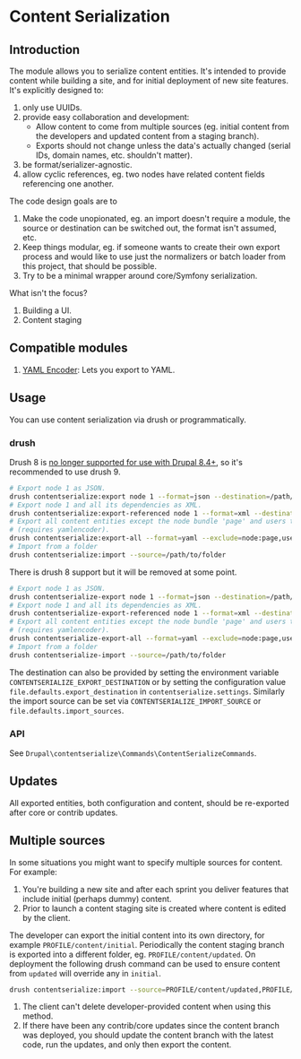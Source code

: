 # Content Serialization

## Introduction

The module allows you to serialize content entities. It's intended to provide
content while building a site, and for initial deployment of new site features.
It's explicitly designed to:
1. only use UUIDs.
1. provide easy collaboration and development:
   - Allow content to come from multiple sources (eg. initial content from the
     developers and updated content from a staging branch).
   - Exports should not change unless the data's actually changed (serial IDs,
     domain names, etc. shouldn't matter).
1. be format/serializer-agnostic.
1. allow cyclic references, eg. two nodes have related content fields
   referencing one another.
 
The code design goals are to
1. Make the code unopionated, eg. an import doesn't require a module, the source
   or destination can be switched out, the format isn't assumed, etc.
1. Keep things modular, eg. if someone wants to create their own export process
   and would like to use just the normalizers or batch loader from this project, 
   that should be possible.
1. Try to be a minimal wrapper around core/Symfony serialization.
   
What isn't the focus?
1. Building a UI.
1. Content staging

## Compatible modules

1. [YAML Encoder]: Lets you export to YAML.

## Usage

You can use content serialization via drush or programmatically.

### drush

Drush 8 is [no longer supported for use with Drupal 8.4+][1], so it's 
recommended to use drush 9.

```bash
# Export node 1 as JSON.
drush contentserialize:export node 1 --format=json --destination=/path/to/folder
# Export node 1 and all its dependencies as XML.
drush contentserialize:export-referenced node 1 --format=xml --destination=/path/to/folder
# Export all content entities except the node bundle 'page' and users to YAML
# (requires yamlencoder).
drush contentserialize:export-all --format=yaml --exclude=node:page,user
# Import from a folder
drush contentserialize:import --source=/path/to/folder
```

There is drush 8 support but it will be removed at some point.

```bash
# Export node 1 as JSON.
drush contentserialize-export node 1 --format=json --destination=/path/to/folder
# Export node 1 and all its dependencies as XML.
drush contentserialize-export-referenced node 1 --format=xml --destination=/path/to/folder
# Export all content entities except the node bundle 'page' and users to YAML
# (requires yamlencoder).
drush contentserialize-export-all --format=yaml --exclude=node:page,user
# Import from a folder
drush contentserialize-import --source=/path/to/folder
```

The destination can also be provided by setting the environment variable
`CONTENTSERIALIZE_EXPORT_DESTINATION` or by setting the configuration value
`file.defaults.export_destination` in `contentserialize.settings`. Similarly the
import source can be set via `CONTENTSERIALIZE_IMPORT_SOURCE` or
`file.defaults.import_sources`.

### API

See `Drupal\contentserialize\Commands\ContentSerializeCommands`.

## Updates

All exported entities, both configuration and content, should be re-exported
after core or contrib updates.

## Multiple sources

In some situations you might want to specify multiple sources for content. For
example:
1. You're building a new site and after each sprint you deliver features that
   include initial (perhaps dummy) content.
1. Prior to launch a content staging site is created where content is edited by
   the client.

The developer can export the initial content into its own directory, for example
`PROFILE/content/initial`. Periodically the content staging branch is exported
into a different folder, eg. `PROFILE/content/updated`. On deployment the
following drush command can be used to ensure content from `updated` will
override any in `initial`.

```bash
drush contentserialize:import --source=PROFILE/content/updated,PROFILE/content/initial
```

1. The client can't delete developer-provided content when using this method.
1. If there have been any contrib/core updates since the content branch was
   deployed, you should update the content branch with the latest code, run the
   updates, and only then export the content.

[1]: http://docs.drush.org/en/master/install/#drupal-compatibility
[YAML Encoder]: https://www.drupal.org/project/yamlencoder

